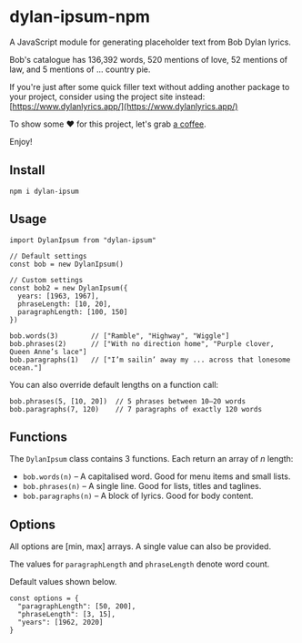 # dylan-ipsum-npm
A JavaScript module for generating placeholder text from Bob Dylan lyrics.

Bob's catalogue has 136,392 words, 520 mentions of love, 52 mentions of law, and 5 mentions of ... country pie.

If you're just after some quick filler text without adding another package to your project, consider using the project site instead: [https://www.dylanlyrics.app/](https://www.dylanlyrics.app/)

To show some ❤️ for this project, let's grab [a coffee](https://www.buymeacoffee.com/brods).

Enjoy!

## Install
```
npm i dylan-ipsum
```

## Usage
```
import DylanIpsum from "dylan-ipsum"

// Default settings
const bob = new DylanIpsum()

// Custom settings
const bob2 = new DylanIpsum({
  years: [1963, 1967],
  phraseLength: [10, 20],
  paragraphLength: [100, 150]
})

bob.words(3)        // ["Ramble", "Highway", "Wiggle"]
bob.phrases(2)      // ["With no direction home", "Purple clover, Queen Anne’s lace"]
bob.paragraphs(1)   // ["I’m sailin’ away my ... across that lonesome ocean."]
```

You can also override default lengths on a function call:
```
bob.phrases(5, [10, 20])  // 5 phrases between 10–20 words
bob.paragraphs(7, 120)    // 7 paragraphs of exactly 120 words
```


## Functions

The `DylanIpsum` class contains 3 functions. Each return an array of _n_ length:

- `bob.words(n)` – A capitalised word. Good for menu items and small lists.
- `bob.phrases(n)` – A single line. Good for lists, titles and taglines.
- `bob.paragraphs(n)` – A block of lyrics. Good for body content.


## Options

All options are [min, max] arrays. A single value can also be provided.

The values for `paragraphLength` and `phraseLength` denote word count.

Default values shown below.

```
const options = {
  "paragraphLength": [50, 200],
  "phraseLength": [3, 15],
  "years": [1962, 2020]
}
```
